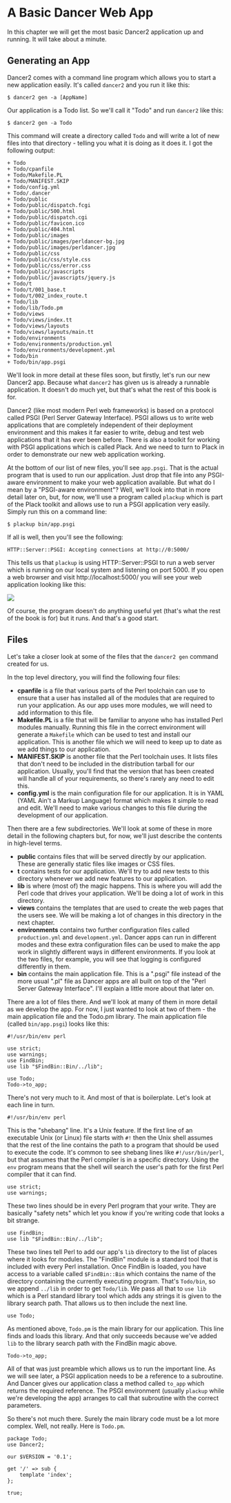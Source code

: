 # A Basic Dancer Web App

In this chapter we will get the most basic Dancer2 application up and
running. It will take about a minute.

## Generating an App

Dancer2 comes with a command line program which allows you to start a
new application easily. It's called `dancer2` and you run it like
this:

    $ dancer2 gen -a [AppName]

Our application is a Todo list. So we'll call it "Todo" and run
`dancer2` like this:

    $ dancer2 gen -a Todo

This command will create a directory called `Todo` and will write a
lot of new files into that directory - telling you what it is doing as
it does it. I got the following output:

    + Todo
    + Todo/cpanfile
    + Todo/Makefile.PL
    + Todo/MANIFEST.SKIP
    + Todo/config.yml
    + Todo/.dancer
    + Todo/public
    + Todo/public/dispatch.fcgi
    + Todo/public/500.html
    + Todo/public/dispatch.cgi
    + Todo/public/favicon.ico
    + Todo/public/404.html
    + Todo/public/images
    + Todo/public/images/perldancer-bg.jpg
    + Todo/public/images/perldancer.jpg
    + Todo/public/css
    + Todo/public/css/style.css
    + Todo/public/css/error.css
    + Todo/public/javascripts
    + Todo/public/javascripts/jquery.js
    + Todo/t
    + Todo/t/001_base.t
    + Todo/t/002_index_route.t
    + Todo/lib
    + Todo/lib/Todo.pm
    + Todo/views
    + Todo/views/index.tt
    + Todo/views/layouts
    + Todo/views/layouts/main.tt
    + Todo/environments
    + Todo/environments/production.yml
    + Todo/environments/development.yml
    + Todo/bin
    + Todo/bin/app.psgi

We'll look in more detail at these files soon, but firstly, let's run
our new Dancer2 app. Because what `dancer2` has given us is already a
runnable application. It doesn't do much yet, but that's what the rest
of this book is for.

Dancer2 (like most modern Perl web frameworks) is based on a protocol
called PSGI (Perl Server Gateway Interface). PSGI allows us to write
web applications that are completely independent of their deployment
environment and this makes it far easier to write, debug and test web
applications that it has ever been before. There is also a toolkit for
working with PSGI applications which is called Plack. And we need to
turn to Plack in order to demonstrate our new web application working.

At the bottom of our list of new files, you'll see `app.psgi`. That is
the actual program that is used to run our application. Just drop that
file into any PSGI-aware environment to make your web application
available. But what do I mean by a "PSGI-aware environment"? Well,
we'll look into that in more detail later on, but, for now, we'll use
a program called `plackup` which is part of the Plack toolkit and
allows use to run a PSGI application very easily. Simply run this on a
command line:

    $ plackup bin/app.psgi

If all is well, then you'll see the following:

    HTTP::Server::PSGI: Accepting connections at http://0:5000/

This tells us that `plackup` is using HTTP::Server::PSGI to run a web
server which is running on our local system and listening on
port 5000. If you open a web browser and visit http://localhost:5000/
you will see your web application looking like this:

![](img/step01.png)

Of course, the program doesn't do anything useful yet (that's what the
rest of the book is for) but it runs. And that's a good start.

## Files

Let's take a closer look at some of the files that the `dancer2 gen`
command created for us.

In the top level directory, you will find the following four files:

* **cpanfile** is a file that various parts of the Perl toolchain can
  use to ensure that a user has installed all of the modules that are
  required to run your application. As our app uses more modules, we
  will need to add information to this file.
* **Makefile.PL** is a file that will be familiar to anyone who has
  installed Perl modules manually. Running this file in the correct
  environment will generate a `Makefile` which can be used to test and
  install our application. This is another file which we will need to
  keep up to date as we add things to our application.
* **MANIFEST.SKIP** is another file that the Perl toolchain uses. It
  lists files that don't need to be included in the distribution
  tarball for our application. Usually, you'll find that the version
  that has been created will handle all of your requirements, so
  there's rarely any need to edit this.
* **config.yml** is the main configuration file for our
  application. It is in YAML (YAML Ain't a Markup Language) format
  which makes it simple to read and edit. We'll need to make various
  changes to this file during the development of our application.

Then there are a few subdirectories. We'll look at some of these in
more detail in the following chapters but, for now, we'll just
describe the contents in high-level terms.

* **public** contains files that will be served directly by our
  application. These are generally static files like images or CSS
  files.
* **t** contains tests for our application. We'll try to add new tests
  to this directory whenever we add new features to our application.
* **lib** is where (most of) the magic happens. This is where you will
  add the Perl code that drives your application. We'll be doing a lot
  of work in this directory.
* **views** contains the templates that are used to create the web
  pages that the users see. We will be making a lot of changes in this
  directory in the next chapter.
* **environments** contains two further configuration files called
  `production.yml` and `development.yml`. Dancer apps can run in
  different modes and these extra configuration files can be used to
  make the app work in slightly different ways in different
  environments. If you look at the two files, for example, you will
  see that logging is configured differently in them.
* **bin** contains the main application file. This is a ".psgi" file
  instead of the more usual ".pl" file as Dancer apps are all built on
  top of the "Perl Server Gateway Interface". I'll explain a little
  more about that later on.

There are a lot of files there. And we'll look at many of them in more
detail as we develop the app. For now, I just wanted to look at two of
them - the main application file and the Todo.pm library. The main
application file (called `bin/app.psgi`) looks like this:

    #!/usr/bin/env perl

    use strict;
    use warnings;
    use FindBin;
    use lib "$FindBin::Bin/../lib";

    use Todo;
    Todo->to_app;

There's not very much to it. And most of that is boilerplate. Let's
look at each line in turn.

    #!/usr/bin/env perl

This is the "shebang" line. It's a Unix feature. If the first line of
an executable Unix (or Linux) file starts with `#!` then the Unix
shell assumes that the rest of the line contains the path to a program
that should be used to execute the code. It's common to see shebang
lines like `#!/usr/bin/perl`, but that assumes that the Perl compiler
is in a specific directory. Using the `env` program means that the
shell will search the user's path for the first Perl compiler that it
can find.

    use strict;
    use warnings;

These two lines should be in every Perl program that your write. They
are basically "safety nets" which let you know if you're writing code
that looks a bit strange.

    use FindBin;
    use lib "$FindBin::Bin/../lib";

These two lines tell Perl to add our app's `lib` directory to the list
of places where it looks for modules. The "FindBin" module is a
standard tool that is included with every Perl installation. Once
FindBin is loaded, you have access to a variable called
`$FindBin::Bin` which contains the name of the directory containing
the currently executing program. That's `Todo/bin`, so we append
`../lib` in order to get `Todo/lib`. We pass all that to `use lib`
which is a Perl standard library tool which adds any strings it is
given to the library search path. That allows us to then include the
next line.

    use Todo;

As mentioned above, `Todo.pm` is the main library for our
application. This line finds and loads this library. And that only
succeeds because we've added `lib` to the library search path with the
FindBin magic above.

    Todo->to_app;

All of that was just preamble which allows us to run the important
line. As we will see later, a PSGI application needs to be a reference
to a subroutine. And Dancer gives our application class a method
called `to_app` which returns the required reference. The PSGI
environment (usually `plackup` while we're developing the app)
arranges to call that subroutine with the correct parameters.

So there's not much there. Surely the main library code must be a lot
more complex. Well, not really. Here is `Todo.pm`.

    package Todo;
    use Dancer2;

    our $VERSION = '0.1';

    get '/' => sub {
        template 'index';
    };

    true;

